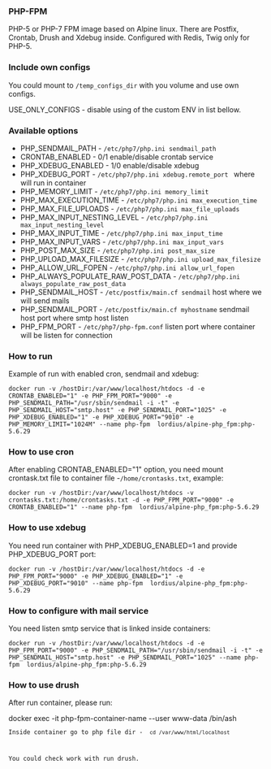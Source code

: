 ### PHP-FPM
PHP-5 or PHP-7 FPM image based on Alpine linux. There are Postfix, Crontab, Drush and Xdebug inside.
Configured with Redis, Twig only for PHP-5.

### Include own configs
<p>You could mount to <code>/temp_configs_dir</code> with you volume and use own configs.</p>
<p>USE_ONLY_CONFIGS - disable using of the custom ENV in list bellow.</p>

### Available options
<ul>
<li>PHP_SENDMAIL_PATH - <code>/etc/php7/php.ini sendmail_path</code></li>
<li>CRONTAB_ENABLED - 0/1 enable/disable crontab service</li>
<li>PHP_XDEBUG_ENABLED - 1/0 enable/disable xdebug</li>
<li>PHP_XDEBUG_PORT -  <code>/etc/php7/php.ini xdebug.remote_port </code> where will run in container</li>
<li>PHP_MEMORY_LIMIT - <code>/etc/php7/php.ini memory_limit</code></li>
<li>PHP_MAX_EXECUTION_TIME - <code>/etc/php7/php.ini max_execution_time</code></li>
<li>PHP_MAX_FILE_UPLOADS - <code>/etc/php7/php.ini max_file_uploads</code></li>
<li>PHP_MAX_INPUT_NESTING_LEVEL - <code>/etc/php7/php.ini max_input_nesting_level</code></li>
<li>PHP_MAX_INPUT_TIME - <code>/etc/php7/php.ini max_input_time</code></li>
<li>PHP_MAX_INPUT_VARS - <code>/etc/php7/php.ini max_input_vars</code></li>
<li>PHP_POST_MAX_SIZE - <code>/etc/php7/php.ini post_max_size</code></li>
<li>PHP_UPLOAD_MAX_FILESIZE - <code>/etc/php7/php.ini upload_max_filesize</code></li>
<li>PHP_ALLOW_URL_FOPEN - <code>/etc/php7/php.ini allow_url_fopen</code></li>
<li>PHP_ALWAYS_POPULATE_RAW_POST_DATA - <code>/etc/php7/php.ini always_populate_raw_post_data</code></li>
<li>PHP_SENDMAIL_HOST - <code>/etc/postfix/main.cf sendmail</code> host where we will send mails</li>
<li>PHP_SENDMAIL_PORT - <code>/etc/postfix/main.cf myhostname</code> sendmail host port where smtp host listen</li>
<li>PHP_FPM_PORT  - <code>/etc/php7/php-fpm.conf</code> listen port where container will be listen for connection</li>
</ul>

### How to run

<p>Example of run with enabled cron, sendmail and xdebug:</p>
<code>docker run -v /hostDir:/var/www/localhost/htdocs -d -e CRONTAB_ENABLED="1" -e PHP_FPM_PORT="9000" -e PHP_SENDMAIL_PATH="/usr/sbin/sendmail -i -t" -e PHP_SENDMAIL_HOST="smtp.host" -e PHP_SENDMAIL_PORT="1025" -e PHP_XDEBUG_ENABLED="1" -e PHP_XDEBUG_PORT="9010" -e PHP_MEMORY_LIMIT="1024M" --name php-fpm  lordius/alpine-php_fpm:php-5.6.29</code>


### How to use cron
<p>After enabling CRONTAB_ENABLED="1" option, you need mount crontask.txt file to container file -<code>/home/crontasks.txt</code>, example:</p>
<code>docker run -v /hostDir:/var/www/localhost/htdocs -v  crontasks.txt:/home/crontasks.txt -d -e PHP_FPM_PORT="9000" -e CRONTAB_ENABLED="1" --name php-fpm  lordius/alpine-php_fpm:php-5.6.29</code>

### How to use xdebug
<p>You need run container with PHP_XDEBUG_ENABLED=1 and provide PHP_XDEBUG_PORT port:</p>
<code>docker run -v /hostDir:/var/www/localhost/htdocs -d -e PHP_FPM_PORT="9000" -e PHP_XDEBUG_ENABLED="1" -e PHP_XDEBUG_PORT="9010" --name php-fpm  lordius/alpine-php_fpm:php-5.6.29</code>

### How to configure with mail service
<p>You need listen smtp service that is linked inside containers:</p>
<code>docker run -v /hostDir:/var/www/localhost/htdocs -d -e PHP_FPM_PORT="9000" -e PHP_SENDMAIL_PATH="/usr/sbin/sendmail -i -t" -e PHP_SENDMAIL_HOST="smtp.host" -e PHP_SENDMAIL_PORT="1025" --name php-fpm  lordius/alpine-php_fpm:php-5.6.29</code>

### How to use drush

<p>After run container, please run:</p>
</code>docker exec -it php-fpm-container-name --user www-data /bin/ash<code>
<p>Inside container go to php file dir - <code> cd /var/www/html/localhost</code> </p>
<p>You could check work with run drush.</p>
